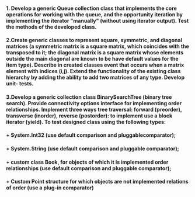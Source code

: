 #### 1. Develop a generic Queue collection class that implements the core operations for working with the queue, and the opportunity iteration by implementing the iterator "manually" (without using iterator output). Test the methods of the developed class. 

#### 2.Create generic classes to represent square, symmetric, and diagonal matrices (a symmetric matrix is a square matrix, which coincides with the transposed to it; the diagonal matrix is a square matrix whose elements outside the main diagonal are known to be have default values for the item type). Describe in created classes event that occurs when a matrix element with indices (i,j). Extend the functionality of the existing class hierarchy by adding the ability to add two matrices of any type. Develop unit- tests.

#### 3.Develop a generic collection class BinarySearchTree (binary tree search). Provide connectivity options interface for implementing order relationships. Implement three ways tree traversal: forward (preorder), transverse (inorder), reverse (postorder): to implement use a block iterator (yield). To test designed class using the following types:
 #### + System.Int32 (use default comparison and pluggablecomparator);
 #### + System.String (use default comparison and pluggable comparator);
 #### + custom class Book, for objects of which it is implemented order relationships (use default comparison and pluggable comparator);
 #### + Custom Point structure for which objects are not implemented relations of order (use a plug-in comparator)
